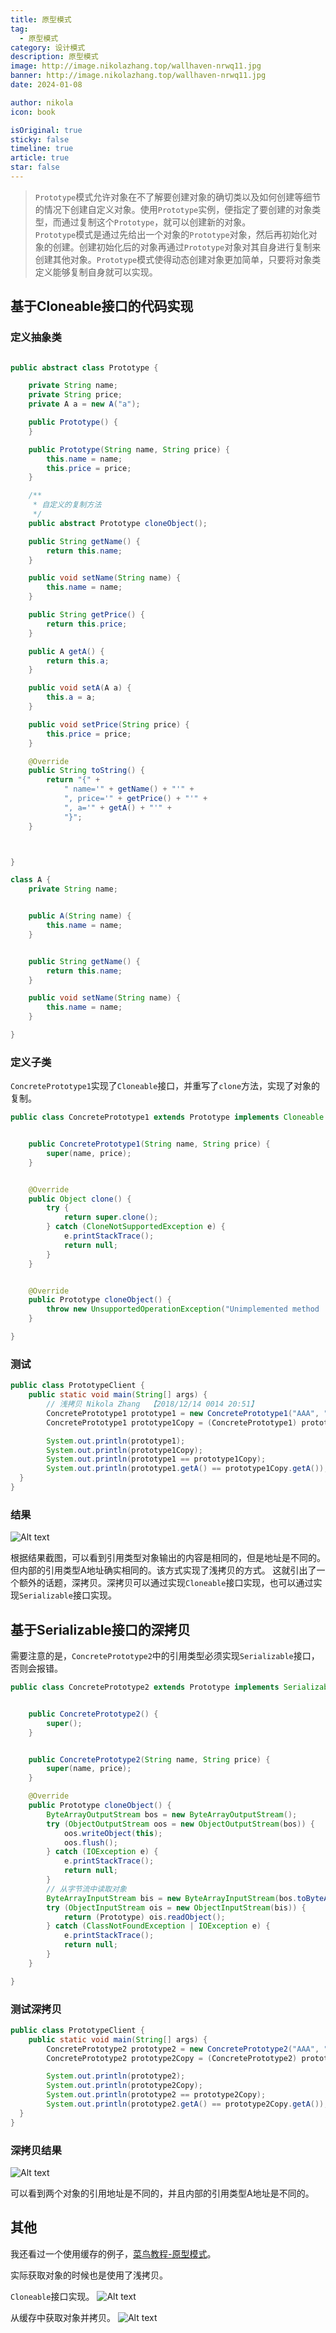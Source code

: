 ```yaml
---
title: 原型模式
tag:
  - 原型模式
category: 设计模式
description: 原型模式
image: http://image.nikolazhang.top/wallhaven-nrwq11.jpg
banner: http://image.nikolazhang.top/wallhaven-nrwq11.jpg
date: 2024-01-08

author: nikola
icon: book

isOriginal: true
sticky: false
timeline: true
article: true
star: false
---
```


> `Prototype`模式允许对象在不了解要创建对象的确切类以及如何创建等细节的情况下创建自定义对象。使用`Prototype`实例，便指定了要创建的对象类型，而通过复制这个`Prototype`，就可以创建新的对象。  
> `Prototype`模式是通过先给出一个对象的`Prototype`对象，然后再初始化对象的创建。创建初始化后的对象再通过`Prototype`对象对其自身进行复制来创建其他对象。`Prototype`模式使得动态创建对象更加简单，只要将对象类定义能够复制自身就可以实现。

## 基于Cloneable接口的代码实现

### 定义抽象类

```java

public abstract class Prototype {

    private String name;
    private String price;
    private A a = new A("a");

    public Prototype() {
    }

    public Prototype(String name, String price) {
        this.name = name;
        this.price = price;
    }

    /**
     * 自定义的复制方法
     */
    public abstract Prototype cloneObject();

    public String getName() {
        return this.name;
    }

    public void setName(String name) {
        this.name = name;
    }

    public String getPrice() {
        return this.price;
    }

    public A getA() {
        return this.a;
    }

    public void setA(A a) {
        this.a = a;
    }

    public void setPrice(String price) {
        this.price = price;
    }

    @Override
    public String toString() {
        return "{" +
            " name='" + getName() + "'" +
            ", price='" + getPrice() + "'" +
            ", a='" + getA() + "'" +
            "}";
    }



}

class A {
    private String name;


    public A(String name) {
        this.name = name;
    }


    public String getName() {
        return this.name;
    }

    public void setName(String name) {
        this.name = name;
    }

}

```

### 定义子类

`ConcretePrototype1`实现了`Cloneable`接口，并重写了`clone`方法，实现了对象的复制。

```java
public class ConcretePrototype1 extends Prototype implements Cloneable {


    public ConcretePrototype1(String name, String price) {
        super(name, price);
    }


    @Override
    public Object clone() {
        try {
            return super.clone();
        } catch (CloneNotSupportedException e) {
            e.printStackTrace();
            return null;
        }
    }


    @Override
    public Prototype cloneObject() {
        throw new UnsupportedOperationException("Unimplemented method 'clone'");
    }

}
```

### 测试

```java
public class PrototypeClient {
    public static void main(String[] args) {
        // 浅拷贝 Nikola Zhang  【2018/12/14 0014 20:51】
        ConcretePrototype1 prototype1 = new ConcretePrototype1("AAA", "1111");
        ConcretePrototype1 prototype1Copy = (ConcretePrototype1) prototype1.clone();

        System.out.println(prototype1);
        System.out.println(prototype1Copy);
        System.out.println(prototype1 == prototype1Copy);
        System.out.println(prototype1.getA() == prototype1Copy.getA());
  }
}


```

### 结果

![Alt text](images/image.png)

根据结果截图，可以看到引用类型对象输出的内容是相同的，但是地址是不同的。但内部的引用类型A地址确实相同的。该方式实现了浅拷贝的方式。
这就引出了一个额外的话题，深拷贝。深拷贝可以通过实现`Cloneable`接口实现，也可以通过实现`Serializable`接口实现。

## 基于Serializable接口的深拷贝

需要注意的是，`ConcretePrototype2`中的引用类型必须实现`Serializable`接口，否则会报错。

```java
public class ConcretePrototype2 extends Prototype implements Serializable {


    public ConcretePrototype2() {
        super();
    }


    public ConcretePrototype2(String name, String price) {
        super(name, price);
    }

    @Override
    public Prototype cloneObject() {
        ByteArrayOutputStream bos = new ByteArrayOutputStream();
        try (ObjectOutputStream oos = new ObjectOutputStream(bos)) {
            oos.writeObject(this);
            oos.flush();
        } catch (IOException e) {
            e.printStackTrace();
            return null;
        }
        // 从字节流中读取对象
        ByteArrayInputStream bis = new ByteArrayInputStream(bos.toByteArray());
        try (ObjectInputStream ois = new ObjectInputStream(bis)) {
            return (Prototype) ois.readObject();
        } catch (ClassNotFoundException | IOException e) {
            e.printStackTrace();
            return null;
        }
    }

}

```

### 测试深拷贝

```java
public class PrototypeClient {
    public static void main(String[] args) {
        ConcretePrototype2 prototype2 = new ConcretePrototype2("AAA", "1111");
        ConcretePrototype2 prototype2Copy = (ConcretePrototype2) prototype2.cloneObject();

        System.out.println(prototype2);
        System.out.println(prototype2Copy);
        System.out.println(prototype2 == prototype2Copy);
        System.out.println(prototype2.getA() == prototype2Copy.getA());
  }
}

```

### 深拷贝结果

![Alt text](images/image-1.png)

可以看到两个对象的引用地址是不同的，并且内部的引用类型A地址是不同的。

## 其他

我还看过一个使用缓存的例子，[菜鸟教程-原型模式](https://www.runoob.com/design-pattern/prototype-pattern.html)。

实际获取对象的时候也是使用了浅拷贝。

`Cloneable`接口实现。
![Alt text](images/image-2.png)

从缓存中获取对象并拷贝。
![Alt text](images/image-3.png)
